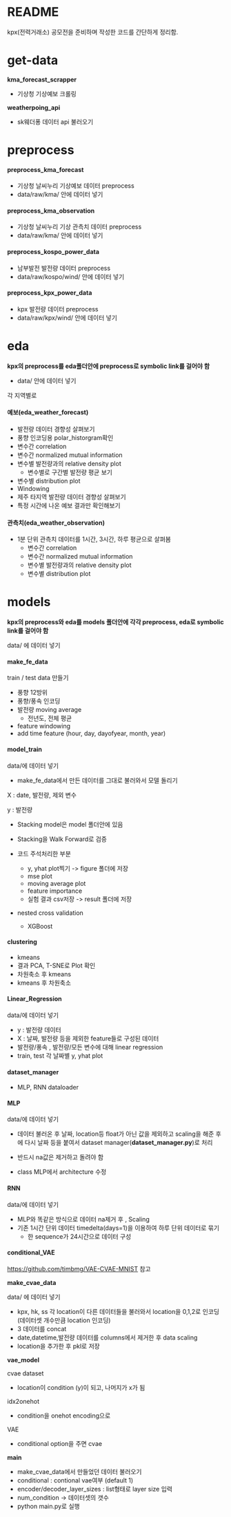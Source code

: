# README

kpx(전력거래소) 공모전을 준비하며 작성한 코드를 간단하게 정리함.

# get-data

**kma_forecast_scrapper**

- 기상청 기상예보 크롤링

**weatherpoing_api**

- sk웨더퐁 데이터 api 불러오기

# preprocess

#### preprocess_kma_forecast

- 기상청 날씨누리 기상예보 데이터 preprocess
- data/raw/kma/ 안에 데이터 넣기

#### preprocess_kma_observation

- 기상청 날씨누리 기상 관측치 데이터 preprocess
- data/raw/kma/ 안에 데이터 넣기

#### preprocess_kospo_power_data

- 남부발전 발전량 데이터 preprocess
- data/raw/kospo/wind/ 안에 데이터 넣기

#### preprocess_kpx_power_data

- kpx 발전량 데이터 preprocess
- data/raw/kpx/wind/ 안에 데이터 넣기



# eda

**kpx의  preprocess를 eda폴더안에 preprocess로 symbolic link를 걸어야 함**

- data/ 안에 데이터 넣기

각 지역별로

#### 예보(eda_weather_forecast)

- 발전량 데이터 경향성 살펴보기
- 풍향 인코딩용 polar_historgram확인
- 변수간 correlation
- 변수간 normalized mutual information
- 변수별 발전량과의 relative density plot
  - 변수별로 구간별 발전량 평균 보기
- 변수별 distribution plot
- Windowing
- 제주 타지역 발전량 데이터 경향성 살펴보기
- 특정 시간에 나온 예보 결과만 확인해보기

#### 관측치(eda_weather_observation)

- 1분 단위 관측치 데이터를 1시간, 3시간, 하루 평균으로 살펴봄
  - 변수간 correlation
  - 변수간 normalized mutual information
  - 변수별 발전량과의 relative density plot
  - 변수별 distribution plot



# models

**kpx의  preprocess와 eda를  models 폴더안에 각각 preprocess, eda로 symbolic link를 걸어야 함**

data/ 에 데이터 넣기

#### make_fe_data

train / test data 만들기

- 풍향 12방위
- 풍향/풍속 인코딩
- 발전량 moving average
  - 전년도, 전체 평균
- feature windowing
- add time feature (hour, day, dayofyear, month, year)

#### model_train

data/에 데이터 넣기

- make_fe_data에서 만든 데이터를 그대로 불러와서 모델 돌리기

X : date, 발전량, 제외 변수

y : 발전량

- Stacking model은 model 폴더안에 있음
- Stacking을 Walk Forward로 검증
- 코드 주석처리한 부분
  - y, yhat plot찍기 -> figure 폴더에 저장
  - mse plot
  - moving average plot
  - feature importance
  - 실험 결과 csv저장 -> result 폴더에 저장

- nested cross validation
  - XGBoost

#### clustering

- kmeans
- 결과 PCA, T-SNE로 Plot 확인
- 차원축소 후 kmeans
- kmeans 후 차원축소

#### Linear_Regression

data/에 데이터 넣기

- y : 발전량 데이터
- X : 날짜, 발전량 등을 제외한 feature들로 구성된 데이터
- 발전량/풍속 , 발전량/모든 변수에 대해 linear regression
- train, test 각 날짜별 y, yhat plot

#### dataset_manager

- MLP, RNN dataloader

#### MLP

data/에 데이터 넣기

- 데이터 불러온 후  날짜, location등 float가 아닌 값을 제외하고 scaling을 해준 후에 다시 날짜 등을 붙여서 dataset manager(**dataset_manager.py**)로 처리
- 반드시 na값은 제거하고 돌려야 함

- class MLP에서 architecture 수정

#### RNN

data/에 데이터 넣기

- MLP와 똑같은 방식으로 데이터 na제거 후 , Scaling
- 기존 1시간 단위 데이터 timedelta(days=1)을 이용하여 하루 단위 데이터로 묶기
  - 한 sequence가 24시간으로 데이터 구성

#### conditional_VAE

https://github.com/timbmg/VAE-CVAE-MNIST 참고

**make_cvae_data**

data/ 에 데이터 넣기

- kpx, hk, ss 각 location이 다른 데이터들을 불러와서 location을 0,1,2로 인코딩 (데이터셋 개수만큼 location 인코딩)
- 3 데이터를 concat
- date,datetime,발전량 데이터를 columns에서 제거한 후 data scaling 
- location을 추가한 후 pkl로 저장

**vae_model**

cvae dataset

- location이 condition (y)이 되고, 나머지가 x가 됨

idx2onehot

- condition을 onehot encoding으로

VAE

- conditional option을 주면 cvae

**main**

- make_cvae_data에서 만들었던 데이터 불러오기
- conditional : contional vae여부 (default 1)
- encoder/decoder_layer_sizes : list형태로 layer size 입력
- num_condition -> 데이터셋의 갯수
- python main.py로 실행